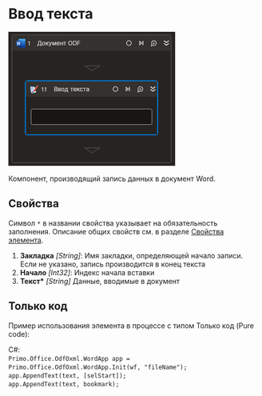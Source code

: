 # Ввод текста

![](../../../../resources/activities/basic/odf/text/cropped-inputtext-fixed.png)

Компонент, производящий запись данных в документ Word.

## Свойства
Символ `*` в названии свойства указывает на обязательность заполнения. Описание общих свойств см. в разделе [Свойства элемента](https://docs.primo-rpa.ru/primo-rpa/primo-studio/process/elements#svoistva-elementa).

1. **Закладка** *[String]*: Имя закладки, определяющей начало записи. Если не указано, запись производится в конец текста
2. **Начало** *[Int32]*: Индекс начала вставки                                                                         
3. **Текст\*** *[String]* Данные, вводимые в документ                                                                   

## Только код
Пример использования элемента в процессе с типом Только код (Pure code):

C#:  
`Primo.Office.OdfOxml.WordApp app = Primo.Office.OdfOxml.WordApp.Init(wf, "fileName");`  
`app.AppendText(text, [selStart]);`  
`app.AppendText(text, bookmark);`
